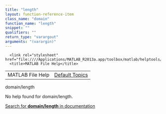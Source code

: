 ```yaml
---
title: "length"
layout: function-reference-item
class_name: "domain"
function_name: "length"
snippet: ""
qualifiers: ""
return_type: "varargout"
arguments: "(varargin)"
---
```


<html>
   <head>
      <meta http-equiv="Content-Type" content="text/html; charset=utf-8">
   
      <link rel="stylesheet" href="file:////Applications/MATLAB_R2013a.app/toolbox/matlab/helptools/private/helpwin.css">
      <title>MATLAB File Help</title>
   </head>
   <body>
      <!--Single-page help-->
      <table border="0" cellspacing="0" width="100%">
         <tr class="subheader">
            <td class="headertitle">MATLAB File Help</td>
            <td class="subheader-right"><a href="matlab:helpwin">Default Topics</a></td>
         </tr>
      </table>
      <div class="title">domain/length</div>
      <!--No help found-->
      <p>No help found for <span class="helptopic">domain/length</span>.
      </p>
      <p><a href="matlab:docsearch('domain/length')">
            Search for <b>domain/length</b> in documentation
            </a></p>
   </body>
</html>

